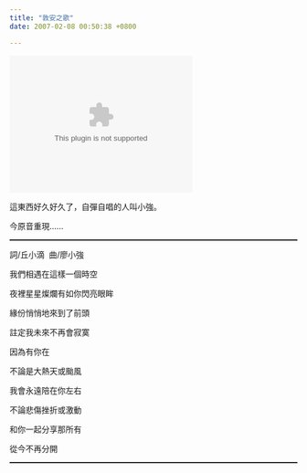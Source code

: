 ```yaml
---
title: "敦安之歌"
date: 2007-02-08 00:50:38 +0800

---
```

<object classid="CLSID:6BF52A52-394A-11d3-B153-00C04F79FAA6" codebase="http://www.microsoft.com/ntserver/netshow/download/en/nsmp2inf.cab#Version=5,1,51,415" id="msplayer" type="application/x-oleobject" standby="Loading Microsoft Media Player components..." name="msplayer" width="320" height="240"> 

 

 

 

 

 

 

 

 

 

 

 

 

 

 

 

 <embed src="http://9.mms.blog.xuite.net/9/a/8/f/10971305/blog_112520/dv/10091100/10091100.mp3" type="video/x-ms-wmv" width="320" height="240" autostart="1" showcontrols="0" autosize="0" animationatstart="1" clicktoplay="1" enablecontextmenu="0" enablepositioncontrols="1" enablefullscreencontrols="1" showaudiocontrols="1" showdisplay="0" showgotobar="0" showpositioncontrols="1" showstatusbar="1" showtracker="1"> </object>
這東西好久好久了，自彈自唱的人叫小強。

今原音重現......

<hr style="width: 100%; height: 2px;" />

詞/丘小滴  曲/廖小強



我們相遇在這樣一個時空



夜裡星星燦爛有如你閃亮眼眸



緣份悄悄地來到了前頭



註定我未來不再會寂寞



因為有你在



不論是大熱天或颱風



我會永遠陪在你左右



不論悲傷挫折或激動



和你一起分享那所有



從今不再分開

<hr style="width: 100%; height: 2px;" />


